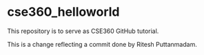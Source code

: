 # cse360_helloworld
This repository is to serve as CSE360 GitHub tutorial.

This is a change reflecting a commit done by Ritesh Puttanmadam.
